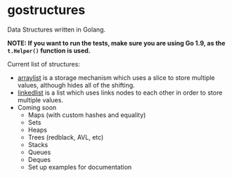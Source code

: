 # gostructures
Data Structures written in Golang.

**NOTE: If you want to run the tests, make sure you are using Go 1.9, as the `t.Helper()` function is used.**

Current list of structures:
* [arraylist](/arraylist) is a storage mechanism which uses a slice to store multiple values, although hides all of the shifting.
* [linkedlist](/linkedlist) is a list which uses links nodes to each other in order to store multiple values.
* Coming soon
  * Maps (with custom hashes and equality)
  * Sets
  * Heaps
  * Trees (redblack, AVL, etc)
  * Stacks
  * Queues
  * Deques
  * Set up examples for documentation
